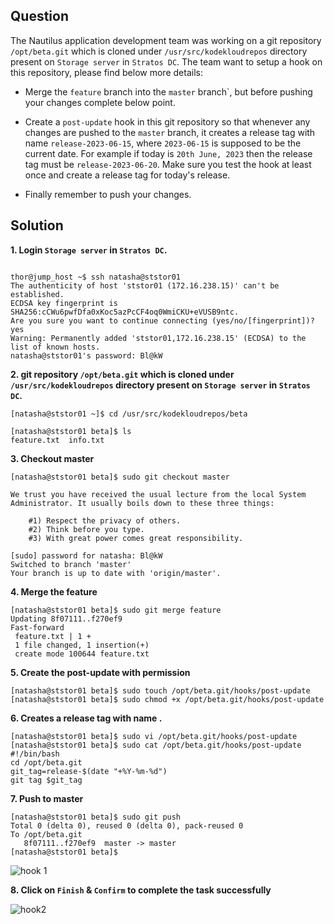 

## Question

The Nautilus application development team was working on a git repository  `/opt/beta.git`  which is cloned under  `/usr/src/kodekloudrepos`  directory present on  `Storage server`  in  `Stratos DC`. The team want to setup a hook on this repository, please find below more details:  
  

  

-   Merge the  `feature`  branch into the  `master`  branch`, but before pushing your changes complete below point.  
      
    
-   Create a  `post-update`  hook in this git repository so that whenever any changes are pushed to the  `master`  branch, it creates a release tag with name  `release-2023-06-15`, where  `2023-06-15`  is supposed to be the current date. For example if today is  `20th June, 2023`  then the release tag must be  `release-2023-06-20`. Make sure you test the hook at least once and create a release tag for today's release.  
      
    
-   Finally remember to push your changes.


## Solution

**1. Login `Storage server`  in  `Stratos DC`.**
```

thor@jump_host ~$ ssh natasha@ststor01
The authenticity of host 'ststor01 (172.16.238.15)' can't be established.
ECDSA key fingerprint is SHA256:cCWu6pwfDfa0xKoc5azPcCF4oq0WmiCKU+eVUSB9ntc.
Are you sure you want to continue connecting (yes/no/[fingerprint])? yes
Warning: Permanently added 'ststor01,172.16.238.15' (ECDSA) to the list of known hosts.
natasha@ststor01's password: Bl@kW
```

**2. git repository  `/opt/beta.git`  which is cloned under  `/usr/src/kodekloudrepos`  directory present on  `Storage server`  in  `Stratos DC`.**
```
[natasha@ststor01 ~]$ cd /usr/src/kodekloudrepos/beta

[natasha@ststor01 beta]$ ls
feature.txt  info.txt
```

**3. Checkout master**
```
[natasha@ststor01 beta]$ sudo git checkout master

We trust you have received the usual lecture from the local System
Administrator. It usually boils down to these three things:

    #1) Respect the privacy of others.
    #2) Think before you type.
    #3) With great power comes great responsibility.

[sudo] password for natasha: Bl@kW
Switched to branch 'master'
Your branch is up to date with 'origin/master'.
```

**4. Merge the feature**
```
[natasha@ststor01 beta]$ sudo git merge feature
Updating 8f07111..f270ef9
Fast-forward
 feature.txt | 1 +
 1 file changed, 1 insertion(+)
 create mode 100644 feature.txt
 ```

 **5. Create the post-update with permission**
 ```
[natasha@ststor01 beta]$ sudo touch /opt/beta.git/hooks/post-update
[natasha@ststor01 beta]$ sudo chmod +x /opt/beta.git/hooks/post-update
```

**6. Creates a release tag with name .** 
```
[natasha@ststor01 beta]$ sudo vi /opt/beta.git/hooks/post-update
[natasha@ststor01 beta]$ sudo cat /opt/beta.git/hooks/post-update
#!/bin/bash
cd /opt/beta.git
git_tag=release-$(date "+%Y-%m-%d")
git tag $git_tag
```

**7. Push to master**
```
[natasha@ststor01 beta]$ sudo git push
Total 0 (delta 0), reused 0 (delta 0), pack-reused 0
To /opt/beta.git
   8f07111..f270ef9  master -> master
[natasha@ststor01 beta]$ 
```
![hook 1](https://github.com/dineshrajdhanapathyDD/kodekloud-Engineer_project/assets/52989362/b619ae8a-e162-43e5-bbac-a3fde56a6d9a)


**8. Click on `Finish` & `Confirm` to complete the task successfully**

![hook2](https://github.com/dineshrajdhanapathyDD/kodekloud-Engineer_project/assets/52989362/83aa4fa0-630f-497b-98c6-f42a9fdc8eff)